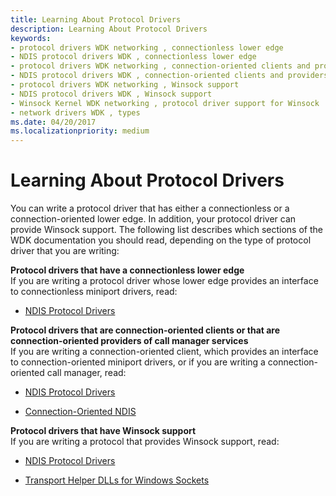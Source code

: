```yaml
---
title: Learning About Protocol Drivers
description: Learning About Protocol Drivers
keywords:
- protocol drivers WDK networking , connectionless lower edge
- NDIS protocol drivers WDK , connectionless lower edge
- protocol drivers WDK networking , connection-oriented clients and providers
- NDIS protocol drivers WDK , connection-oriented clients and providers
- protocol drivers WDK networking , Winsock support
- NDIS protocol drivers WDK , Winsock support
- Winsock Kernel WDK networking , protocol driver support for Winsock
- network drivers WDK , types
ms.date: 04/20/2017
ms.localizationpriority: medium
---
```


# Learning About Protocol Drivers





You can write a protocol driver that has either a connectionless or a connection-oriented lower edge. In addition, your protocol driver can provide Winsock support. The following list describes which sections of the WDK documentation you should read, depending on the type of protocol driver that you are writing:

<a href="" id="protocol-drivers-that-have-a-connectionless-lower-edge"></a>**Protocol drivers that have a connectionless lower edge**  
If you are writing a protocol driver whose lower edge provides an interface to connectionless miniport drivers, read:

-   [NDIS Protocol Drivers](./roadmap-for-developing-ndis-protocol-drivers.md)

<a href="" id="protocol-drivers-that-are-connection-oriented-clients-or-that-are-connection-oriented-providers-of--------call-manager-services"></a>**Protocol drivers that are connection-oriented clients or that are connection-oriented providers of call manager services**  
If you are writing a connection-oriented client, which provides an interface to connection-oriented miniport drivers, or if you are writing a connection-oriented call manager, read:

-   [NDIS Protocol Drivers](./roadmap-for-developing-ndis-protocol-drivers.md)

-   [Connection-Oriented NDIS](connection-oriented-ndis.md)

<a href="" id="protocol-drivers-that-have-winsock-support"></a>**Protocol drivers that have Winsock support**  
If you are writing a protocol that provides Winsock support, read:

-   [NDIS Protocol Drivers](./roadmap-for-developing-ndis-protocol-drivers.md)

-   [Transport Helper DLLs for Windows Sockets](/previous-versions/windows/hardware/network/ff565691(v=vs.85))

 

